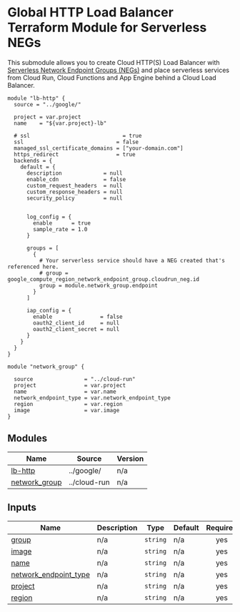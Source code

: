 # Global HTTP Load Balancer Terraform Module for Serverless NEGs

This submodule allows you to create Cloud HTTP(S) Load Balancer with
[Serverless Network Endpoint Groups (NEGs)](https://cloud.google.com/load-balancing/docs/negs/serverless-neg-concepts)
and place serverless services from Cloud Run, Cloud Functions and App Engine
behind a Cloud Load Balancer.

```HCL
module "lb-http" {
  source = "../google/"

  project = var.project
  name    = "${var.project}-lb"

  # ssl                             = true
  ssl                             = false
  managed_ssl_certificate_domains = ["your-domain.com"]
  https_redirect                  = true
  backends = {
    default = {
      description             = null
      enable_cdn              = false
      custom_request_headers  = null
      custom_response_headers = null
      security_policy         = null


      log_config = {
        enable      = true
        sample_rate = 1.0
      }

      groups = [
        {
          # Your serverless service should have a NEG created that's referenced here.
          # group = google_compute_region_network_endpoint_group.cloudrun_neg.id
          group = module.network_group.endpoint
        }
      ]

      iap_config = {
        enable               = false
        oauth2_client_id     = null
        oauth2_client_secret = null
      }
    }
  }
}

module "network_group" {

  source                = "../cloud-run"
  project               = var.project
  name                  = var.name
  network_endpoint_type = var.network_endpoint_type
  region                = var.region
  image                 = var.image
}

```
## Modules

| Name | Source | Version |
|------|--------|---------|
| <a name="module_lb-http"></a> [lb-http](#module\_lb-http) | ../google/ | n/a |
| <a name="module_network_group"></a> [network\_group](#module\_network\_group) | ../cloud-run | n/a |


## Inputs

| Name | Description | Type | Default | Required |
|------|-------------|------|---------|:--------:|
| <a name="input_group"></a> [group](#input\_group) | n/a | `string` | n/a | yes |
| <a name="input_image"></a> [image](#input\_image) | n/a | `string` | n/a | yes |
| <a name="input_name"></a> [name](#input\_name) | n/a | `string` | n/a | yes |
| <a name="input_network_endpoint_type"></a> [network\_endpoint\_type](#input\_network\_endpoint\_type) | n/a | `string` | n/a | yes |
| <a name="input_project"></a> [project](#input\_project) | n/a | `string` | n/a | yes |
| <a name="input_region"></a> [region](#input\_region) | n/a | `string` | n/a | yes |
